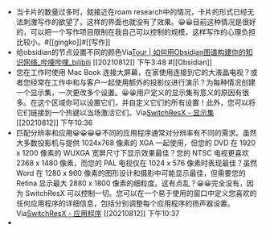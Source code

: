 - 当卡片的数量过多时，就接近在roam research中的情况，卡片的形式已经无法刺激写作的欲望了。这样的界面也就没有了效果。😀😀目前这种情况是很好的，可以把一个写作项目限制在我自己可以控制的规模，这样写作的心理负担比较小。#[[gingko]]#[[写作]]
- 给obsidian的节点设置不同的颜色Via[Tour | 如何用Obsidian图谱构建你的知识网络_哔哩哔哩_bilibili](https://www.bilibili.com/video/BV1kh411Y7hg/) [[20210812]] 下午3:48  #[[Obsidian]]
- 您在工作时使用 Mac Book 连接大屏幕，在家使用连接到它的大液晶电视？或者您经常在工作中和与客户一起使用额外的投影仪进行演示？为每种情况创建一个显示集，一次更改多个设置。😀😀用户定义的显示集有意义的原因有很多。在这个区域你可以设置它们，并自定义它们的所有设置！此外，您可以将它们链接到一个热键以当场激活它们。Via[SwitchResX - 显示集](https://www.madrau.com/srx_howtouseit/srx_howtouseit/srx_display_sets.html) [[20210812]] 下午10:36
- 匹配分辨率和应用😀😀😀😀不同的应用程序通常对分辨率有不同的需求。虽然大多数投影机与提供 1024x768 像素的 XGA 一起使用，但您的 DVD 在 1920 x 1200 像素的 WUXGA 宽屏尺寸下显示效果最佳？您的 NTSC 电视更喜欢 2368 x 1480 像素，而您的 PAL 电视仅在 1024 x 576 像素时表现最佳？虽然 Word 在 1280 x 960 像素的图形设计和摄影中可能显示最佳，但需要您的 Retina 显示最大 2880 x 1800 像素的细粒度。这有点乱？😀😀完全没有，因为 SwitchResX 可以控制一切。您可以在一个易于使用的窗口中定义您喜欢的任何应用程序的详细信息，包括分别调整每个应用程序的扬声器设置。Via[SwitchResX - 应用程序](https://www.madrau.com/srx_howtouseit/srx_howtouseit/srx_applications.html) [[20210812]] 下午10:37
- 
